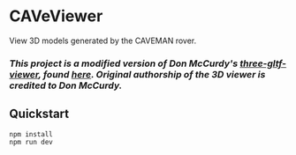 # CAVeViewer

View 3D models generated by the CAVEMAN rover.

### *This project is a modified version of Don McCurdy's [three-gltf-viewer](https://github.com/donmccurdy/three-gltf-viewer), found [here](https://gltf-viewer.donmccurdy.com/).  Original authorship of the 3D viewer is credited to Don McCurdy.*

## Quickstart

```
npm install
npm run dev
```
